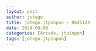 ```yaml
---
layout: post
author: jotego
title: jotego.jtpinpon - 0645124
date: 2024-09-08
categories: [Arcade, jtpinpon]
tags: [jotego.jtpinpon]
---
```


